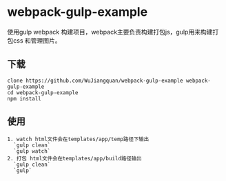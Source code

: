 # webpack-gulp-example
使用gulp webpack 构建项目，webpack主要负责构建打包js，gulp用来构建打包css 和管理图片。

##  下载
  ```
  clone https://github.com/WuJiangquan/webpack-gulp-example webpack-gulp-example
  cd webpack-gulp-example
  npm install
  ```
  
## 使用
    1. watch html文件会在templates/app/temp路径下输出
      `gulp clean`
      `gulp watch`
    2. 打包 html文件会在templates/app/build路径输出
      `gulp clean`
      `gulp`
     
    
